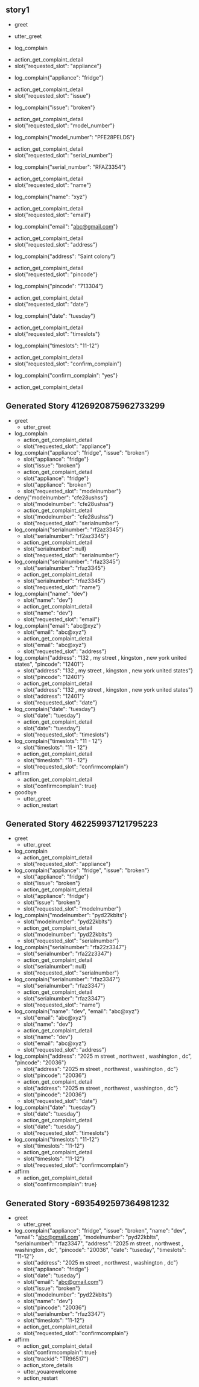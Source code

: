 ## story1
* greet
 - utter_greet
* log_complain
 - action_get_complaint_detail
 - slot{"requested_slot": "appliance"}
* log_complain{"appliance": "fridge"}
 - action_get_complaint_detail
 - slot{"requested_slot": "issue"}
* log_complain{"issue": "broken"}
 - action_get_complaint_detail
 - slot{"requested_slot": "model_number"}
* log_complain{"model_number": "PFE28PELDS"}
 - action_get_complaint_detail
 - slot{"requested_slot": "serial_number"}
* log_complain{"serial_number": "RFAZ3354"}
 - action_get_complaint_detail
 - slot{"requested_slot": "name"}
* log_complain{"name": "xyz"}
 - action_get_complaint_detail
 - slot{"requested_slot": "email"}
* log_complain{"email": "abc@gmail.com"}
 - action_get_complaint_detail
 - slot{"requested_slot": "address"}
* log_complain{"address": "Saint colony"}  
 - action_get_complaint_detail
 - slot{"requested_slot": "pincode"}
* log_complain{"pincode": "713304"}
 - action_get_complaint_detail
 - slot{"requested_slot": "date"}
* log_complain{"date": "tuesday"}
 - action_get_complaint_detail
 - slot{"requested_slot": "timeslots"}
* log_complain{"timeslots": "11-12"}  
 - action_get_complaint_detail
 - slot{"requested_slot": "confirm_complain"}
* log_complain{"confirm_complain": "yes"}
 - action_get_complaint_detail

## Generated Story 4126920875962733299
* greet
    - utter_greet
* log_complain
    - action_get_complaint_detail
    - slot{"requested_slot": "appliance"}
* log_complain{"appliance": "fridge", "issue": "broken"}
    - slot{"appliance": "fridge"}
    - slot{"issue": "broken"}
    - action_get_complaint_detail
    - slot{"appliance": "fridge"}
    - slot{"appliance": "broken"}
    - slot{"requested_slot": "modelnumber"}
* deny{"modelnumber": "cfe28ushss"}
    - slot{"modelnumber": "cfe28ushss"}
    - action_get_complaint_detail
    - slot{"modelnumber": "cfe28ushss"}
    - slot{"requested_slot": "serialnumber"}
* log_complain{"serialnumber": "rf2az3345"}
    - slot{"serialnumber": "rf2az3345"}
    - action_get_complaint_detail
    - slot{"serialnumber": null}
    - slot{"requested_slot": "serialnumber"}
* log_complain{"serialnumber": "rfaz3345"}
    - slot{"serialnumber": "rfaz3345"}
    - action_get_complaint_detail
    - slot{"serialnumber": "rfaz3345"}
    - slot{"requested_slot": "name"}
* log_complain{"name": "dev"}
    - slot{"name": "dev"}
    - action_get_complaint_detail
    - slot{"name": "dev"}
    - slot{"requested_slot": "email"}
* log_complain{"email": "abc@xyz"}
    - slot{"email": "abc@xyz"}
    - action_get_complaint_detail
    - slot{"email": "abc@xyz"}
    - slot{"requested_slot": "address"}
* log_complain{"address": "132 , my street , kingston , new york   united states", "pincode": "12401"}
    - slot{"address": "132 , my street , kingston , new york   united states"}
    - slot{"pincode": "12401"}
    - action_get_complaint_detail
    - slot{"address": "132 , my street , kingston , new york   united states"}
    - slot{"address": "12401"}
    - slot{"requested_slot": "date"}
* log_complain{"date": "tuesday"}
    - slot{"date": "tuesday"}
    - action_get_complaint_detail
    - slot{"date": "tuesday"}
    - slot{"requested_slot": "timeslots"}
* log_complain{"timeslots": "11 - 12"}
    - slot{"timeslots": "11 - 12"}
    - action_get_complaint_detail
    - slot{"timeslots": "11 - 12"}
    - slot{"requested_slot": "confirmcomplain"}
* affirm
    - action_get_complaint_detail
    - slot{"confirmcomplain": true}
* goodbye
    - utter_greet
    - action_restart

## Generated Story 462259937121795223
* greet
    - utter_greet
* log_complain
    - action_get_complaint_detail
    - slot{"requested_slot": "appliance"}
* log_complain{"appliance": "fridge", "issue": "broken"}
    - slot{"appliance": "fridge"}
    - slot{"issue": "broken"}
    - action_get_complaint_detail
    - slot{"appliance": "fridge"}
    - slot{"issue": "broken"}
    - slot{"requested_slot": "modelnumber"}
* log_complain{"modelnumber": "pyd22kblts"}
    - slot{"modelnumber": "pyd22kblts"}
    - action_get_complaint_detail
    - slot{"modelnumber": "pyd22kblts"}
    - slot{"requested_slot": "serialnumber"}
* log_complain{"serialnumber": "rfa22z3347"}
    - slot{"serialnumber": "rfa22z3347"}
    - action_get_complaint_detail
    - slot{"serialnumber": null}
    - slot{"requested_slot": "serialnumber"}
* log_complain{"serialnumber": "rfaz3347"}
    - slot{"serialnumber": "rfaz3347"}
    - action_get_complaint_detail
    - slot{"serialnumber": "rfaz3347"}
    - slot{"requested_slot": "name"}
* log_complain{"name": "dev", "email": "abc@xyz"}
    - slot{"email": "abc@xyz"}
    - slot{"name": "dev"}
    - action_get_complaint_detail
    - slot{"name": "dev"}
    - slot{"email": "abc@xyz"}
    - slot{"requested_slot": "address"}
* log_complain{"address": "2025 m street , northwest , washington , dc", "pincode": "20036"}
    - slot{"address": "2025 m street , northwest , washington , dc"}
    - slot{"pincode": "20036"}
    - action_get_complaint_detail
    - slot{"address": "2025 m street , northwest , washington , dc"}
    - slot{"pincode": "20036"}
    - slot{"requested_slot": "date"}
* log_complain{"date": "tuesday"}
    - slot{"date": "tuesday"}
    - action_get_complaint_detail
    - slot{"date": "tuesday"}
    - slot{"requested_slot": "timeslots"}
* log_complain{"timeslots": "11-12"}
    - slot{"timeslots": "11-12"}
    - action_get_complaint_detail
    - slot{"timeslots": "11-12"}
    - slot{"requested_slot": "confirmcomplain"}
* affirm
    - action_get_complaint_detail
    - slot{"confirmcomplain": true}

## Generated Story -6935492597364981232
* greet
    - utter_greet
* log_complain{"appliance": "fridge", "issue": "broken", "name": "dev", "email": "abc@gmail.com", "modelnumber": "pyd22kblts", "serialnumber": "rfaz3347", "address": "2025 m street , northwest , washington , dc", "pincode": "20036", "date": "tuseday", "timeslots": "11-12"}
    - slot{"address": "2025 m street , northwest , washington , dc"}
    - slot{"appliance": "fridge"}
    - slot{"date": "tuseday"}
    - slot{"email": "abc@gmail.com"}
    - slot{"issue": "broken"}
    - slot{"modelnumber": "pyd22kblts"}
    - slot{"name": "dev"}
    - slot{"pincode": "20036"}
    - slot{"serialnumber": "rfaz3347"}
    - slot{"timeslots": "11-12"}
    - action_get_complaint_detail
    - slot{"requested_slot": "confirmcomplain"}
* affirm
    - action_get_complaint_detail
    - slot{"confirmcomplain": true}
    - slot{"trackid": "TR96517"}
    - action_store_details
    - utter_youarewelcome
    - action_restart

